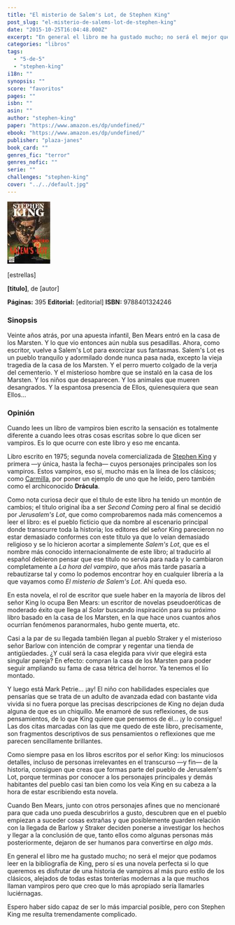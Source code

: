 ```yaml
---
title: "El misterio de Salem's Lot, de Stephen King"
post_slug: "el-misterio-de-salems-lot-de-stephen-king"
date: "2015-10-25T16:04:48.000Z"
excerpt: "En general el libro me ha gustado mucho; no será el mejor que podamos leer en la bibliografía de King, pero sí es una novela perfecta si lo que queremos es disfrutar de una historia de vampiros al más puro estilo de los clásicos como Carmilla o Drácula."
categories: "libros"
tags: 
  - "5-de-5"
  - "stephen-king"
i18n: ""
synopsis: ""
score: "favoritos"
pages: ""
isbn: ""
asin: ""
author: "stephen-king"
paper: "https://www.amazon.es/dp/undefined/"
ebook: "https://www.amazon.es/dp/undefined/"
publisher: "plaza-janes"
book_card: ""
genres_fic: "terror"
genres_nofic: ""
serie: ""
challenges: "stephen-king"
cover: "../../default.jpg"
---
```


![[titulo-foto]](images/salems-lot-p.jpg)

\[estrellas\]

**\[titulo\]**, de \[autor\]

**Páginas:** 395 **Editorial:** \[editorial\] **ISBN:** 9788401324246

### Sinopsis

Veinte años atrás, por una apuesta infantil, Ben Mears entró en la casa de los Marsten. Y lo que vio entonces aún nubla sus pesadillas. Ahora, como escritor, vuelve a Salem's Lot para exorcizar sus fantasmas. Salem's Lot es un pueblo tranquilo y adormilado donde nunca pasa nada, excepto la vieja tragedia de la casa de los Marsten. Y el perro muerto colgado de la verja del cementerio. Y el misterioso hombre que se instaló en la casa de los Marsten. Y los niños que desaparecen. Y los animales que mueren desangrados. Y la espantosa presencia de Ellos, quienesquiera que sean Ellos…

### Opinión

Cuando lees un libro de vampiros bien escrito la sensación es totalmente diferente a cuando lees otras cosas escritas sobre lo que dicen ser vampiros. Es lo que ocurre con este libro y eso me encanta.

Libro escrito en 1975; segunda novela comercializada de [Stephen King](http://fjp.es/autor/stephen-king) y primera —y única, hasta la fecha— cuyos personajes principales son los vampiros. Estos vampiros, eso sí, mucho más en la línea de los clásicos; como [Carmilla](http://fjp.es/carmilla-de-joseph-sheridan-le-fanu/), por poner un ejemplo de uno que he leído, pero también como el archiconocido **Drácula**.

Como nota curiosa decir que el título de este libro ha tenido un montón de cambios; el título original iba a ser _Second Coming_ pero al final se decidió por _Jerusalem's Lot_, que como comprobaremos nada más comencemos a leer el libro: es el pueblo ficticio que da nombre al escenario principal donde transcurre toda la historia; los editores del señor King parecieron no estar demasiado conformes con este título ya que lo veían demasiado religioso y se lo hicieron acortar a simplemente _Salem's Lot_, que es el nombre más conocido internacionalmente de este libro; al traducirlo al español debieron pensar que ese título no servía para nada y lo cambiaron completamente a _La hora del vampiro_, que años más tarde pasaría a rebautizarse tal y como lo podemos encontrar hoy en cualquier librería a la que vayamos como _El misterio de Salem's Lot_. Ahí queda eso.

En esta novela, el rol de escritor que suele haber en la mayoría de libros del señor King lo ocupa Ben Mears: un escritor de novelas pseudoeróticas de moderado éxito que llega al _Solar_ buscando inspiración para su próximo libro basado en la casa de los Marsten, en la que hace unos cuantos años ocurrían fenómenos paranormales, hubo gente muerta, etc.

Casi a la par de su llegada también llegan al pueblo Straker y el misterioso señor Barlow con intención de comprar y regentar una tienda de antigüedades. ¿Y cuál será la casa elegida para vivir que elegirá esta singular pareja? En efecto: compran la casa de los Marsten para poder seguir ampliando su fama de casa tétrica del horror. Ya tenemos el lío montado.

Y luego está Mark Petrie… ¡ay! El niño con habilidades especiales que pensarías que se trata de un adulto de avanzada edad con bastante vida vivida si no fuera porque las precisas descripciones de King no dejan duda alguna de que es un chiquillo. Me enamoré de sus reflexiones, de sus pensamientos, de lo que King quiere que pensemos de él… ¡y lo consigue! Las dos citas marcadas con las que me quedo de este libro, precisamente, son fragmentos descriptivos de sus pensamientos o reflexiones que me parecen sencillamente brillantes.

Como siempre pasa en los libros escritos por el señor King: los minuciosos detalles, incluso de personas irrelevantes en el transcurso —y fin— de la historia, consiguen que creas que formas parte del pueblo de Jerusalem's Lot, porque terminas por conocer a los personajes principales y demás habitantes del pueblo casi tan bien como los veía King en su cabeza a la hora de estar escribiendo esta novela.

Cuando Ben Mears, junto con otros personajes afines que no mencionaré para que cada uno pueda descubrirlos a gusto, descubren que en el pueblo empiezan a suceder cosas extrañas y que posiblemente guarden relación con la llegada de Barlow y Straker deciden ponerse a investigar los hechos y llegar a la conclusión de que, tanto ellos como algunas personas más posteriormente, dejaron de ser humanos para convertirse en _algo más_.

En general el libro me ha gustado mucho; no será el mejor que podamos leer en la bibliografía de King, pero sí es una novela perfecta si lo que queremos es disfrutar de una historia de vampiros al más puro estilo de los clásicos, alejados de todas estas tonterías modernas a la que muchos llaman vampiros pero que creo que lo más apropiado sería llamarles luciérnagas.

Espero haber sido capaz de ser lo más imparcial posible, pero con Stephen King me resulta tremendamente complicado.
